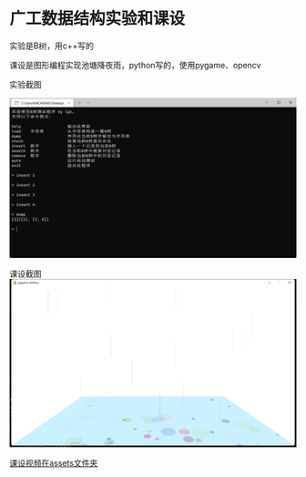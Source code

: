 # 广工数据结构实验和课设

实验是B树，用c++写的

课设是图形编程实现池塘降夜雨，python写的，使用pygame、opencv

实验截图

![实验截图](assets/1.png)

课设截图
![课设截图](assets/2.png)

[课设视频在assets文件夹](assets/2.mp4)